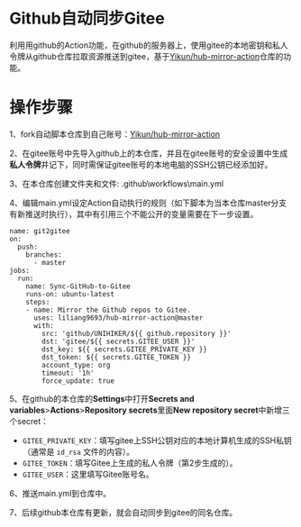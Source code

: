 # Github自动同步Gitee

利用用github的Action功能，在github的服务器上，使用gitee的本地密钥和私人令牌从github仓库拉取资源推送到gitee，基于[Yikun/hub-mirror-action](https://github.com/Yikun/hub-mirror-action)仓库的功能。

# 操作步骤

1、fork自动脚本仓库到自己账号：[Yikun/hub-mirror-action](https://github.com/Yikun/hub-mirror-action)

2、在gitee账号中先导入github上的本仓库，并且在gitee账号的安全设置中生成**私人令牌**并记下，同时需保证gitee账号的本地电脑的SSH公钥已经添加好。

3、在本仓库创建文件夹和文件:  .github\workflows\main.yml

4、编辑main.yml设定Action自动执行的规则（如下脚本为当本仓库master分支有新推送时执行），其中有引用三个不能公开的变量需要在下一步设置。

```
name: git2gitee
on:
  push:
    branches:
      - master
jobs:
  run:
    name: Sync-GitHub-to-Gitee
    runs-on: ubuntu-latest
    steps:
    - name: Mirror the Github repos to Gitee.
      uses: liliang9693/hub-mirror-action@master
      with:
        src: 'github/UNIHIKER/${{ github.repository }}'
        dst: 'gitee/${{ secrets.GITEE_USER }}'
        dst_key: ${{ secrets.GITEE_PRIVATE_KEY }}
        dst_token: ${{ secrets.GITEE_TOKEN }}
        account_type: org
        timeout: '1h'
        force_update: true
```

5、在github的本仓库的**Settings**中打开**Secrets and variables**>**Actions**>**Repository secrets**里面**New repository secret**中新增三个secret：

- `GITEE_PRIVATE_KEY`：填写gitee上SSH公钥对应的本地计算机生成的SSH私钥（通常是 `id_rsa` 文件的内容）。
- `GITEE_TOKEN`：填写Gitee上生成的私人令牌（第2步生成的）。
- `GITEE_USER`：这里填写Gitee账号名。

6、推送main.yml到仓库中。

7、后续github本仓库有更新，就会自动同步到gitee的同名仓库。